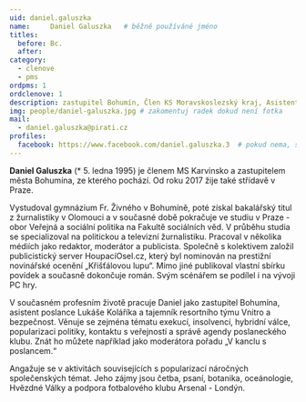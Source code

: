 ```yaml
---
uid: daniel.galuszka 
name:     Daniel Galuszka  	# běžně používáné jméno
titles:
  before: Bc.
  after:
category:
  - clenove
  - pms
ordpms: 1
ordclenove: 1
description: zastupitel Bohumín, Člen KS Moravskoslezský kraj, Asistent Poslance # zobrazuje se v lide
img: people/daniel-galuszka.jpg # zakomentuj radek dokud není fotka
mail:
  - daniel.galuszka@pirati.cz
profiles:
  facebook: https://www.facebook.com/daniel.galuszka.3  # pokud nema, staci smazat tuto radku
---
```


**Daniel Galuszka** (* 5. ledna 1995) je členem MS Karvinsko a zastupitelem města Bohumína, ze kterého pochází. Od roku 2017 žije také střídavě v Praze.

Vystudoval gymnázium Fr. Živného v Bohumíně, poté získal bakalářský titul z žurnalistiky v Olomouci a v současné době pokračuje ve studiu v Praze - obor Veřejná a sociální politika na Fakultě sociálních věd. V průběhu studia se specializoval na politickou a televizní žurnalistiku. Pracoval v několika médiích jako redaktor, moderátor a publicista. Společně s kolektivem založil publicistický server HoupacíOsel.cz, který byl nominován na prestižní novinářské ocenění „Křišťálovou lupu“. Mimo jiné publikoval vlastní sbírku povídek a současně dokončuje román. Svým scénářem se podílel i na vývoji PC hry.

V současném profesním životě pracuje Daniel jako zastupitel Bohumína, asistent poslance Lukáše Koláříka a tajemník resortního týmu Vnitro a bezpečnost. Věnuje se zejména tématu exekucí, insolvencí, hybridní válce, popularizaci politiky, kontaktu s veřejností a správě agendy poslaneckého klubu. Znát ho můžete například jako moderátora pořadu „V kanclu s poslancem.“

Angažuje se v aktivitách souvisejících s popularizací náročných společenských témat. Jeho zájmy jsou četba, psaní, botanika, oceánologie, Hvězdné Války a podpora fotbalového klubu Arsenal - Londýn. 
